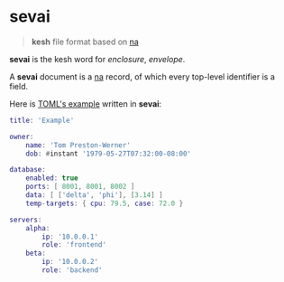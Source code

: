 # sevai

> **kesh** file format based on [na](https://github.com/kesh-lang/na)

**sevai** is the kesh word for _enclosure_, _envelope_.

A **sevai** document is a [na](https://github.com/kesh-lang/na) record, of which every top-level identifier is a field.

Here is [TOML's example](https://toml.io/) written in **sevai**:

```lua
title: 'Example'

owner:
    name: 'Tom Preston-Werner'
    dob: #instant '1979-05-27T07:32:00-08:00'

database:
    enabled: true
    ports: [ 8001, 8001, 8002 ]
    data: [ ['delta', 'phi'], [3.14] ]
    temp-targets: { cpu: 79.5, case: 72.0 }

servers:
    alpha:
        ip: '10.0.0.1'
        role: 'frontend'
    beta:
        ip: '10.0.0.2'
        role: 'backend'
```
